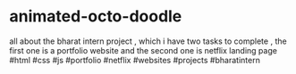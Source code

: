 # animated-octo-doodle
all about the bharat intern project , which i have two tasks to complete , the first one is a portfolio website and the second one is netflix landing page  
#html #css #js #portfolio #netflix #websites #projects #bharatintern
